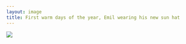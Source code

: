 ```yaml
---
layout: image
title: First warm days of the year, Emil wearing his new sun hat
---
```


![](/img/DSCF2365.jpg)
